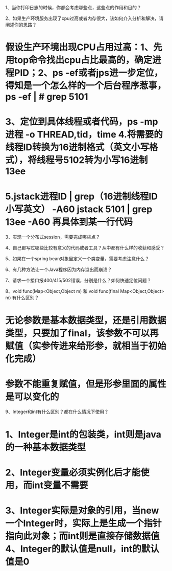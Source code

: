 1、当你打印日志的时候，你都会考虑哪些点，这些点的作用和目的？

2、如果生产环境服务出现了cpu过高或者内存很大，该如何介入分析和解决，请阐述你的思路？
 # 假设生产环境出现CPU占用过高：1、先用top命令找出cpu占比最高的，确定进程PID；2、ps -ef或者jps进一步定位，得知是一个怎么样的一个后台程序惹事，ps -ef | #  grep 5101
 # 3、定位到具体线程或者代码，ps -mp 进程 -o THREAD,tid，time  4.将需要的线程ID转换为16进制格式（英文小写格式），将线程号5102转为小写16进制 13ee 
 # 5.jstack进程ID | grep（16进制线程ID小写英文） -A60 jstack 5101 | grep 13ee -A60 再具体到某一行代码

3、实现一个分布式session，需要完成哪些点？

4、自己都写过哪些比较有意义的代码或者工具？从中都有什么样的收获和感受？

5、如果在一个spring bean对象里定义一个类变量，需要考虑注意什么？

6、有几种方法让一个Java程序因为内存溢出而崩溃？

7、请求一个接口报400/415/502错误，分别是什么？如何快速定位问题？

8、void func(Map<Object,Object m) 和 void func(final Map<Object,Object> m) 有什么区别？
   # 无论参数是基本数据类型，还是引用数据类型，只要加了final，该参数不可以再赋值（实参传进来给形参，就相当于初始化完成）
   # 参数不能重复赋值，但是形参里面的属性是可以变化的

9、Integer和int有什么区别？都在什么情况下使用？
   # 1、Integer是int的包装类，int则是java的一种基本数据类型
   # 2、Integer变量必须实例化后才能使用，而int变量不需要 　
   # 3、Integer实际是对象的引用，当new一个Integer时，实际上是生成一个指针指向此对象；而int则是直接存储数据值4、Integer的默认值是null，int的默认值是0